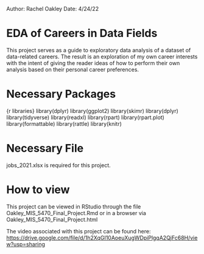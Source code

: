 Author: Rachel Oakley
Date: 4/24/22

# EDA of Careers in Data Fields

This project serves as a guide to exploratory data analysis of a dataset of data-related careers. 
The result is an exploration of my own career interests with the intent of giving the reader ideas of how 
to perform their own analysis based on their personal career preferences.

# Necessary Packages
{r libraries}
library(dplyr)
library(ggplot2)
library(skimr)
library(dplyr)
library(tidyverse)
library(readxl)
library(rpart)
library(rpart.plot)
library(formattable)
library(rattle)
library(knitr)

# Necessary File
jobs_2021.xlsx is required for this project.

# How to view
This project can be viewed in RStudio through the file Oakley_MIS_5470_Final_Project.Rmd 
or in a browser via Oakley_MIS_5470_Final_Project.html

The video associated with this project can be found here:
https://drive.google.com/file/d/1h2XqGI10AoeuXugWDpiPlgqA2QjFc68H/view?usp=sharing